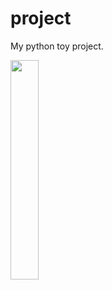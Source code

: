 # project

My python toy project.


<img src="https://user-images.githubusercontent.com/33304846/156923083-70ebc7ba-94d4-49f7-96b2-25f378969ef3.jpeg" width=30%>
